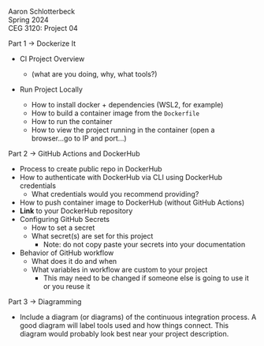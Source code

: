 Aaron Schlotterbeck  
Spring 2024  
CEG 3120: Project 04  

Part 1 -> Dockerize It  
* CI Project Overview  
	- (what are you doing, why, what tools?)  

* Run Project Locally  
	- How to install docker + dependencies (WSL2, for example)
	- How to build a container image from the `Dockerfile`
	- How to run the container
	- How to view the project running in the container (open a browser...go to IP and port...)  

Part 2 -> GitHub Actions and DockerHub  
* Process to create public repo in DockerHub  
* How to authenticate with DockerHub via CLI using DockerHub credentials  
	- What credentials would you recommend providing?  
* How to push container image to DockerHub (without GitHub Actions)  
* __Link__ to your DockerHub repository  
* Configuring GitHub Secrets  
	- How to set a secret
	- What secret(s) are set for this project
		* Note: do not copy paste your secrets into your documentation  
* Behavior of GitHub workflow  
	- What does it do and when
	- What variables in workflow are custom to your project  
		* This may need to be changed if someone else is going to use it or you reuse it  

Part 3 -> Diagramming  
* Include a diagram (or diagrams) of the continuous integration process. A good diagram will label tools used and how things connect. This diagram would probably look best near your project description.

